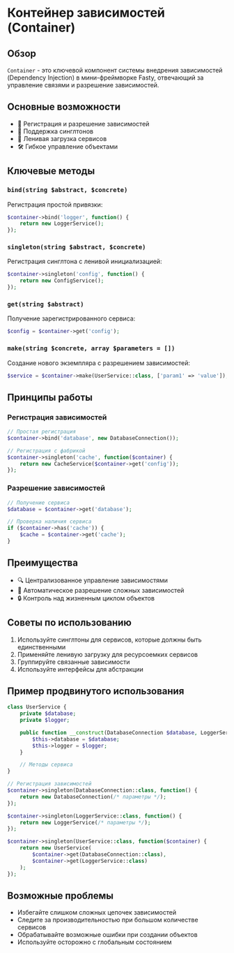 # Контейнер зависимостей (Container)

## Обзор

`Container` - это ключевой компонент системы внедрения зависимостей (Dependency Injection) в мини-фреймворке Fasty, отвечающий за управление связями и разрешение зависимостей.

## Основные возможности

- 🔗 Регистрация и разрешение зависимостей
- 🧩 Поддержка синглтонов
- 🚀 Ленивая загрузка сервисов
- 🛠 Гибкое управление объектами

## Ключевые методы

### `bind(string $abstract, $concrete)`

Регистрация простой привязки:

```php
$container->bind('logger', function() {
    return new LoggerService();
});
```

### `singleton(string $abstract, $concrete)`

Регистрация синглтона с ленивой инициализацией:

```php
$container->singleton('config', function() {
    return new ConfigService();
});
```

### `get(string $abstract)`

Получение зарегистрированного сервиса:

```php
$config = $container->get('config');
```

### `make(string $concrete, array $parameters = [])`

Создание нового экземпляра с разрешением зависимостей:

```php
$service = $container->make(UserService::class, ['param1' => 'value']);
```

## Принципы работы

### Регистрация зависимостей

```php
// Простая регистрация
$container->bind('database', new DatabaseConnection());

// Регистрация с фабрикой
$container->singleton('cache', function($container) {
    return new CacheService($container->get('config'));
});
```

### Разрешение зависимостей

```php
// Получение сервиса
$database = $container->get('database');

// Проверка наличия сервиса
if ($container->has('cache')) {
    $cache = $container->get('cache');
}
```

## Преимущества

- 🔍 Централизованное управление зависимостями
- 🧠 Автоматическое разрешение сложных зависимостей
- 🔒 Контроль над жизненным циклом объектов

## Советы по использованию

1. Используйте синглтоны для сервисов, которые должны быть единственными
2. Применяйте ленивую загрузку для ресурсоемких сервисов
3. Группируйте связанные зависимости
4. Используйте интерфейсы для абстракции

## Пример продвинутого использования

```php
class UserService {
    private $database;
    private $logger;

    public function __construct(DatabaseConnection $database, LoggerService $logger) {
        $this->database = $database;
        $this->logger = $logger;
    }

    // Методы сервиса
}

// Регистрация зависимостей
$container->singleton(DatabaseConnection::class, function() {
    return new DatabaseConnection(/* параметры */);
});

$container->singleton(LoggerService::class, function() {
    return new LoggerService(/* параметры */);
});

$container->singleton(UserService::class, function($container) {
    return new UserService(
        $container->get(DatabaseConnection::class),
        $container->get(LoggerService::class)
    );
});
```

## Возможные проблемы

- Избегайте слишком сложных цепочек зависимостей
- Следите за производительностью при большом количестве сервисов
- Обрабатывайте возможные ошибки при создании объектов
- Используйте осторожно с глобальным состоянием

